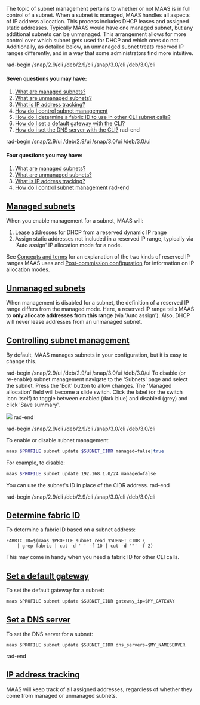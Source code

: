 The topic of subnet management pertains to whether or not MAAS is in full control of a subnet. When a subnet is managed, MAAS handles all aspects of IP address allocation. This process includes DHCP leases and assigned static addresses. Typically MAAS would have one managed subnet, but any additional subnets can be unmanaged. This arrangement allows for more control over which subnet gets used for DHCP and which ones do not. Additionally, as detailed below, an unmanaged subnet treats reserved IP ranges differently, and in a way that some administrators find more intuitive.

rad-begin   /snap/2.9/cli   /deb/2.9/cli /snap/3.0/cli /deb/3.0/cli 
#### Seven questions you may have:

1. [What are managed subnets?](#heading--managed-subnets)
2. [What are unmanaged subnets?](#heading--unmanaged-subnets)
3. [What is IP address tracking?](#heading--ip-address-tracking)
4. [How do I control subnet management](#heading--controlling-subnet-management)
5. [How do I determine a fabric ID to use in other CLI subnet calls?](#heading--determine-fabric-id)
6. [How do I set a default gateway with the CLI?](#heading--default-gateway)
7. [How do i set the DNS server with the CLI?](#heading--set-dns-server)
rad-end

rad-begin   /snap/2.9/ui   /deb/2.9/ui /snap/3.0/ui /deb/3.0/ui 
#### Four questions you may have:

1. [What are managed subnets?](#heading--managed-subnets)
2. [What are unmanaged subnets?](#heading--unmanaged-subnets)
3. [What is IP address tracking?](#heading--ip-address-tracking)
4. [How do I control subnet management](#heading--controlling-subnet-management)
rad-end

<a href="#heading--managed-subnets"><h2 id="heading--managed-subnets">Managed subnets</h2></a>

When you enable management for a subnet, MAAS will:

1.   Lease addresses for DHCP from a reserved dynamic IP range
2.   Assign static addresses not included in a reserved IP range, typically via 'Auto assign' IP allocation mode for a node.

See [Concepts and terms](/t/concepts-and-terms/785#heading--ip-ranges) for an explanation of the two kinds of reserved IP ranges MAAS uses and [Post-commission configuration](/t/commission-machines/nnnn#heading--post-commission-configuration) for information on IP allocation modes.

<a href="#heading--unmanaged-subnets"><h2 id="heading--unmanaged-subnets">Unmanaged subnets</h2></a>

When management is disabled for a subnet, the definition of a reserved IP range differs from the managed mode. Here, a reserved IP range tells MAAS to **only allocate addresses from this range** (via 'Auto assign'). Also, DHCP will never lease addresses from an unmanaged subnet.

<a href="#heading--controlling-subnet-management"><h2 id="heading--controlling-subnet-management">Controlling subnet management</h2></a>

By default, MAAS manages subnets in your configuration, but it is easy to change this.

rad-begin   /snap/2.9/ui   /deb/2.9/ui /snap/3.0/ui /deb/3.0/ui 
To disable (or re-enable) subnet management navigate to the 'Subnets' page and select the subnet. Press the 'Edit' button to allow changes. The 'Managed allocation' field will become a slide switch. Click the label (or the switch icon itself) to toggle between enabled (dark blue) and disabled (grey) and click 'Save summary'.

<a href="https://assets.ubuntu.com/v1/e5d80c8c-installconfig-network-subnet-management__2.6-management-toggle.png" target = "_blank"><img src="https://assets.ubuntu.com/v1/e5d80c8c-installconfig-network-subnet-management__2.6-management-toggle.png"></a>
rad-end

rad-begin   /snap/2.9/cli   /deb/2.9/cli /snap/3.0/cli /deb/3.0/cli 

To enable or disable subnet management:

``` bash
maas $PROFILE subnet update $SUBNET_CIDR managed=false|true
```

For example, to disable:

``` bash
maas $PROFILE subnet update 192.168.1.0/24 managed=false
```

You can use the subnet's ID in place of the CIDR address.
rad-end

rad-begin   /snap/2.9/cli   /deb/2.9/cli /snap/3.0/cli /deb/3.0/cli
<a href="#heading--determine-fabric-id"><h2 id="heading--determine-fabric-id">Determine fabric ID</h2></a>

To determine a fabric ID based on a subnet address:

```
FABRIC_ID=$(maas $PROFILE subnet read $SUBNET_CIDR \
    | grep fabric | cut -d ' ' -f 10 | cut -d '"' -f 2)
```

This may come in handy when you need a fabric ID for other CLI calls.

<a href="#heading--default-gateway"><h2 id="heading--default-gateway">Set a default gateway</h2></a>

To set the default gateway for a subnet:

```
maas $PROFILE subnet update $SUBNET_CIDR gateway_ip=$MY_GATEWAY
```

<a href="#heading--set-dns-server"><h2 id="heading--set-dns-server">Set a DNS server</h2></a>

To set the DNS server for a subnet:

```
maas $PROFILE subnet update $SUBNET_CIDR dns_servers=$MY_NAMESERVER
```

rad-end

<a href="#heading--ip-address-tracking"><h2 id="heading--ip-address-tracking">IP address tracking</h2></a>

MAAS will keep track of all assigned addresses, regardless of whether they come from managed or unmanaged subnets.
